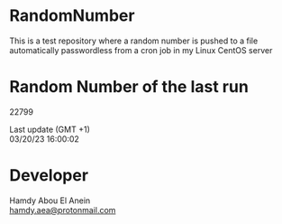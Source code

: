 # RandomNumber    
This is a test repository where a random number is pushed to a file automatically passwordless from a cron job in my Linux CentOS server    
# Random Number of the last run   
22799
      
Last update (GMT +1)    
03/20/23 16:00:02
# Developer    
Hamdy Abou El Anein   
hamdy.aea@protonmail.com

